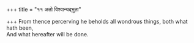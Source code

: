 +++
title = "११ अतो विश्वान्यद्भुता"

+++
From thence percerving he beholds all wondrous things, both what hath been,  
     And what hereafter will be done.